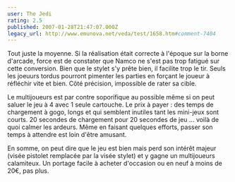```yaml
---
user: The Jedi
rating: 2.5
published: 2007-01-28T21:47:07.000Z
legacy_url: http://www.emunova.net/veda/test/1658.htm#comment-7404
---
```

Tout juste la moyenne.
Si la réalisation était correcte à l'époque sur la borne d'arcade, force est de constater que Namco ne s'est pas trop fatigué sur cette conversion.
Bien que le stylet s'y prête bien, il facilite trop le tir. Seuls les joeuurs tordus pourront pimenter les parties en forçant le joueur à réfléchir vite et bien. Côté précision, impossible de rater sa cible.

Le multijoueurs est par contre soporifique au possible même si on peut saluer le jeu à 4 avec 1 seule cartouche. Le prix à payer : des temps de chargement à gogo, longs et qui semblent inutiles tant les mini-jeux sont courts. 20 secondes de chargement pour 20 secondes de jeu ... voilà de quoi calmer les ardeurs. Même en faisant quelques efforts, passer son temps à attendre est loin d'être amusant.

En somme, on peut dire que le jeu est bien mais perd son intérêt majeur (visée pistolet remplacée par la visée stylet) et y gagne un multijoueurs calamiteux. Un portage facile à acheter d'occasion ou en neuf à moins de 20€, pas plus.
